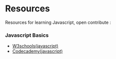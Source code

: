 # Resources
Resources for learning Javascript, open contribute :

### Javascript Basics
-  [W3schools(javascript)](https://www.w3schools.com/js/default.asp)
-  [Codecademy(javascript)](https://www.codecademy.com/learn/introduction-to-javascript)